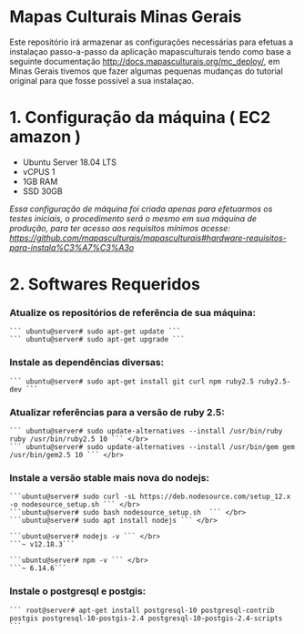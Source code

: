# Mapas Culturais Minas Gerais

Este repositório irá armazenar as configurações necessárias para efetuas a instalaçao passo-a-passo da aplicação mapasculturais tendo como base a seguinte documentação http://docs.mapasculturais.org/mc_deploy/, em Minas Gerais tivemos que fazer algumas pequenas mudanças do tutorial original para que fosse possível a sua instalaçao.

# 1. Configuração da máquina ( EC2 amazon )

 * Ubuntu Server 18.04 LTS
 * vCPUS 1
 * 1GB RAM
 * SSD 30GB

<i>Essa configuração de máquina foi criada apenas para efetuarmos os testes iniciais, o procedimento será o mesmo em sua máquina de produção, para ter acesso aos requisitos mínimos acesse: https://github.com/mapasculturais/mapasculturais#hardware-requisitos-para-instala%C3%A7%C3%A3o</i>

# 2. Softwares Requeridos

  ### Atualize os repositórios de referência de sua máquina:
  
    ``` ubuntu@server# sudo apt-get update ```
    ``` ubuntu@server# sudo apt-get upgrade ```
  
  ### Instale as dependências diversas:
  
    ``` ubuntu@server# sudo apt-get install git curl npm ruby2.5 ruby2.5-dev ```
  
  ###  Atualizar referências para a versão de ruby 2.5:
  
    ``` ubuntu@server# sudo update-alternatives --install /usr/bin/ruby ruby /usr/bin/ruby2.5 10 ``` </br>
    ``` ubuntu@server# sudo update-alternatives --install /usr/bin/gem gem /usr/bin/gem2.5 10 ``` </br>
  
  ### Instale a versão stable mais nova do nodejs:
  
    ```ubuntu@server# sudo curl -sL https://deb.nodesource.com/setup_12.x -o nodesource_setup.sh ``` </br>
    ```ubuntu@server# sudo bash nodesource_setup.sh  ``` </br>
    ```ubuntu@server# sudo apt install nodejs ``` </br>
  
    ```ubuntu@server# nodejs -v ``` </br>
    ```~ v12.18.3```
  
    ```ubuntu@server# npm -v ``` </br>
    ```~ 6.14.6```
  
  ###  Instale o postgresql e postgis: 
  
    ``` root@server# apt-get install postgresql-10 postgresql-contrib postgis postgresql-10-postgis-2.4 postgresql-10-postgis-2.4-scripts ```
  
  
